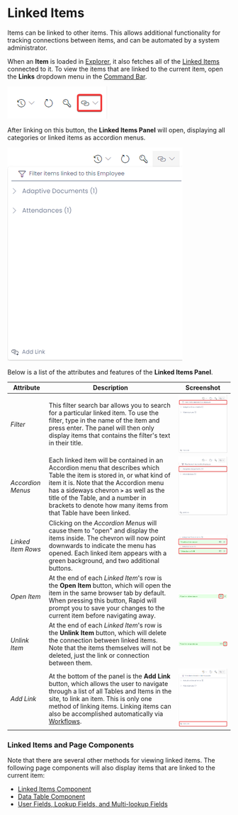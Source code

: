 # Linked Items

Items can be linked to other items. This allows additional functionality for tracking connections between items, and can be automated by a system administrator.

When an **Item** is loaded in [Explorer](</docs/Rapid/3-User Manual/2-Explorer/0-navigating-explorer/0-navigating-explorer.md>), it also fetches all of the [Linked Items](</docs/Rapid/3-User Manual/2-Explorer/3-Pages/2-Page Components/linked-items/linked-items.md>) connected to it. To view the items that are linked to the current item, open the **Links** dropdown menu in the [Command Bar](</docs/Rapid/3-User Manual/glossary/glossary.md#command-bar>).

![A screenshot that shows Linked Items button location in the Command Bar when viewing an Item Page. The button has an icon of two chain links. The screenshot has been annotated with a red box to highlight the button's location.](<Items Linked Items.png>)

After linking on this button, the **Linked Items Panel** will open, displaying all categories or linked items as accordion menus.

![A screenshot that shows how the Linked Items Panel appears to the user. The screenshot will be explained in further detail in the next table.](<Linked Items Raw.png>)

Below is a list of the attributes and features of the **Linked Items Panel**.

| Attribute | Description | Screenshot |
|---|---|---|
| *Filter* | This filter search bar allows you to search for a particular linked item. To use the filter, type in the name of the item and press enter. The panel will then only display items that contains the filter's text in their title. | ![A screenshot demonstrating the location of the Filter on the Linked Items Panel. The screenshot is annotated in red to show the location of the Filter.](<Linked Items Filter.png>)|
| *Accordion Menus* | Each linked item will be contained in an Accordion menu that describes which Table the item is stored in, or what kind of item it is. Note that the Accordion menu has a sideways chevron **`>`** as well as the title of the Table, and a number in brackets to denote how many items from that Table have been linked. | ![A screenshot demonstrating the location of the Accordion Menus on the Linked Items Panel. The screenshot is annotated in red to show the location of the Accordion Menus.](<Linked Items Accordian.png>)|
| *Linked Item Rows* | Clicking on the *Accordion Menus* will cause them to "open" and display the items inside. The chevron will now point downwards to indicate the menu has opened. Each linked item appears with a green background, and two additional buttons. | ![A screenshot that demonstrates how Linked Items appear underneath Accordion Menus. The screenshot is annotated with red boxes to highlight the location of these items. In the example of this screenshot, the item's read "Confirm Attendance" and "Attendance ID: 16".](<Linked Items List.png>) |
| *Open Item* | At the end of each *Linked Item*'s row is the **Open Item** button, which will open the item in the same browser tab by default. When pressing this button, Rapid will prompt you to save your changes to the current item before navigating away. | ![A screenshot demonstrating the location of the "Open Item" button on the Linked Items Panel. The screenshot is annotated in red to show the location of the "Open Item" button.](<Linked Items Goto.png>) |
| *Unlink Item* | At the end of each *Linked Item*'s row is the **Unlink Item** button, which will delete the connection between linked items. Note that the items themselves will not be deleted, just the link or connection between them. | ![A screenshot demonstrating the location of the "Unlink Item" button on the Linked Items Panel. The screenshot is annotated in red to show the location of the "Unlink Item" button.](<Linked Items Delete.png>) |
| *Add Link* | At the bottom of the panel is the **Add Link** button, which allows the user to navigate through a list of all Tables and Items in the site, to link an item. This is only one method of linking items. Linking items can also be accomplished automatically via [Workflows](</docs/Rapid/3-User Manual/4-Workflow/4-Workflow.md>). | ![A screenshot demonstrating the location of the "Unlink Item" button on the Linked Items Panel. The screenshot is annotated in red to show the location of the "Unlink Item" button.](<Linked Items Add New Items.png>) |

### Linked Items and Page Components
Note that there are several other methods for viewing linked items. The following page components will also display items that are linked to the current item:

- [Linked Items Component](</docs/Rapid/3-User Manual/2-Explorer/3-Pages/2-Page Components/linked-items/linked-items.md>)
- [Data Table Component](</docs/Rapid/3-User Manual/2-Explorer/3-Pages/2-Page Components/Data Table Component/Data Table Component.md>)
- [User Fields, Lookup Fields, and Multi-lookup Fields](</docs/Rapid/3-User Manual/2-Explorer/3-Pages/2-Page Components/Form Component/Form Component.md#user-fields-and-lookup-fields>)